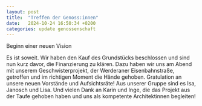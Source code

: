```yaml
---
layout: post
title:  "Treffen der Genoss:innen"
date:   2024-10-24 16:50:34 +0200
categories: update genossenschaft
---
```


Beginn einer neuen Vision


Es ist soweit. Wir haben den Kauf des Grundstücks beschlossen und sind nun kurz davor, die Finanzierung zu klären. Dazu haben wir uns am Abend mit unserem Geschwisterprojekt, der Werderaner Eisenbahnstraße, getroffen und im richtigen Moment die Hände gehoben. Gratulation an unsere neuen Vorstände und Aufsichtsräte! Aus unserer Gruppe sind es Isa, Janosch und Lisa. Und vielen Dank an Karin und Inge, die das Projekt aus der Taufe gehoben haben und uns als kompetente Architektinnen begleiten!
